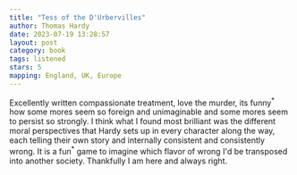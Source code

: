 ```yaml
---
title: "Tess of the D'Urbervilles"
author: Thomas Hardy
date: 2023-07-19 13:28:57
layout: post
category: book
tags: listened
stars: 5
mapping: England, UK, Europe
---
```


Excellently written compassionate treatment, love the murder, its funny<sup>\*</sup> how some mores seem so foreign and unimaginable and some mores seem to persist so strongly. I think what I found most brilliant was the different moral perspectives that Hardy sets up in every character along the way, each telling their own story and internally consistent and consistently wrong. It is a fun<sup>\*</sup> game to imagine which flavor of wrong I'd be transposed into another society. Thankfully I am here and always right.

